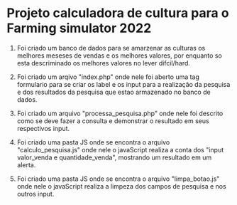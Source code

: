 # Projeto calculadora de cultura para o Farming simulator 2022

1. Foi criado um banco de dados para se amarzenar as culturas os melhores meseses de vendas e os melhores valores, por enquanto so esta descriminado os melhores valores no lever difcil/hard.

 2. Foi criado um arqivo "index.php" onde nele foi aberto uma tag formulario para se criar os label e os input para a realização da pesquisa e dos resultados da pesquisa que estao armazenado no banco de dados.

 3. Foi criado um arquivo "processa_pesquisa.php" onde nele foi descrito como se deve fazer a consulta e demonstrar o resultado em seus respectivos input.

 4. Foi criado uma pasta JS onde se encontra o arquivo "calculo_pesquisa.js" onde nele o javaScript realiza a conta dos "input valor_venda e quantidade_venda", mostrando um resultado em um alerta.

 5. Foi criado uma pasta JS onde se encontra o arquivo "limpa_botao.js" onde nele o javaScript realiza a limpeza dos campos de pesquisa e nos outros input.
